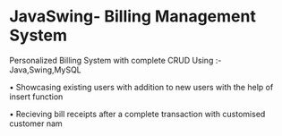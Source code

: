 # JavaSwing- Billing Management System
Personalized Billing System with complete CRUD Using :- Java,Swing,MySQL

• Showcasing existing users with addition to new users with the help of insert function

• Recieving bill receipts after a complete transaction with customised customer nam
